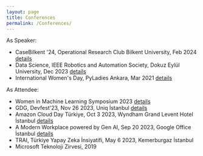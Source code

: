```yaml
---
layout: page
title: Conferences
permalink: /Conferences/
---
```


As Speaker:

- CaseBilkent '24, Operational Research Club Bilkent University, Feb 2024 [details](https://www.linkedin.com/posts/activity-7163899326665113600-unSq?utm_source=share&utm_medium=member_desktop)
- Data Science, IEEE Robotics and Automation Society, Dokuz Eylül University, Dec 2023 [details](https://www.linkedin.com/posts/activity-7139872223221256192-pJUV?utm_source=share&utm_medium=member_desktop)
- International Women's Day, PyLadies Ankara, Mar 2021 [details](https://www.youtube.com/watch?v=4nn1MFwKdqo)

As Attendee:

- Women in Machine Learning Symposium 2023 [details](https://aidevelopers.withgoogle.com/events/wiml-symposium-2023)
- GDG, Devfest'23, Nov 26 2023, Uniq İstanbul [details](https://devfest.istanbul/)
- Amazon Cloud Day Türkiye, Oct 3 2023, Wyndham Grand Levent Hotel İstanbul [details](https://aws.amazon.com/tr/events/cloud-day-turkiye/)
- A Modern Workplace powered by Gen AI, Sep 20 2023, Google Office İstanbul [details](https://rsvp.withgoogle.com/events/a-modern-workplace-powered-by-gen-ai)
- TRAI, Türkiye Yapay Zeka İnsiyatifi, May 6 2023, Kemerburgaz İstanbul 
- Microsoft Teknoloji Zirvesi, 2019

